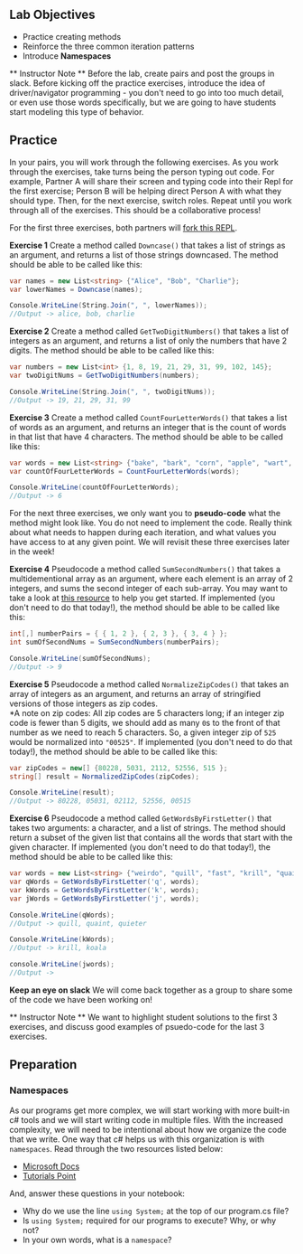 ## Lab Objectives
* Practice creating methods
* Reinforce the three common iteration patterns
* Introduce **Namespaces**

** Instructor Note ** Before the lab, create pairs and post the groups in slack.  Before kicking off the practice exercises, introduce the idea of driver/navigator programming - you don't need to go into too much detail, or even use those words specifically, but we are going to have students start modeling this type of behavior.

## Practice

In your pairs, you will work through the following exercises. As you work through the exercises, take turns being the person typing out code.  For example, Partner A will share their screen and typing code into their Repl for the first exercise; Person B will be helping direct Person A with what they should type.  Then, for the next exercise, switch roles.  Repeat until you work through all of the exercises. This should be a collaborative process!

<!-- In your pairs, you will work through the following exercises.  Both partners will create a Visual Studio Console Application, called 'MethodsLab'.  As you work through the exercises, take turns being the person typing out code.  For example, on the first exercise, Partner A will be sharing their screen and typing code into Visual Studio; Person B will be helping direct Person A with what they should type.  Then, for the next exercise, switch roles.  This should be a collaborative process! -->

For the first three exercises, both partners will [fork this REPL](https://replit.com/@launch-team/M1W2-MethodsLab).

**Exercise 1**
Create a method called `Downcase()` that takes a list of strings as an argument, and returns a list of those strings downcased.  The method should be able to be called like this:
```c#
var names = new List<string> {"Alice", "Bob", "Charlie"};
var lowerNames = Downcase(names);

Console.WriteLine(String.Join(", ", lowerNames));
//Output -> alice, bob, charlie
```

**Exercise 2**
Create a method called `GetTwoDigitNumbers()` that takes a list of integers as an argument, and returns a list of only the numbers that have 2 digits.  The method should be able to be called like this:

```c#
var numbers = new List<int> {1, 8, 19, 21, 29, 31, 99, 102, 145};
var twoDigitNums = GetTwoDigitNumbers(numbers);

Console.WriteLine(String.Join(", ", twoDigitNums));
//Output -> 19, 21, 29, 31, 99
```

**Exercise 3**
Create a method called `CountFourLetterWords()` that takes a list of words as an argument, and returns an integer that is the count of words in that list that have 4 characters.  The method should be able to be called like this:

```c#
var words = new List<string> {"bake", "bark", "corn", "apple", "wart", "bird", "umbrella", "fart"};
var countOfFourLetterWords = CountFourLetterWords(words);

Console.WriteLine(countOfFourLetterWords);
//Output -> 6
```

For the next three exercises, we only want you to **pseudo-code** what the method might look like.  You do not need to implement the code.  Really think about what needs to happen during each iteration, and what values you have access to at any given point.  We will revisit these three exercises later in the week!

**Exercise 4**
Pseudocode a method called `SumSecondNumbers()` that takes a multidementional array as an argument, where each element is an array of 2 integers, and sums the second integer of each sub-array.  You may want to take a look at [this resource](https://docs.microsoft.com/en-us/dotnet/csharp/programming-guide/arrays/passing-arrays-as-arguments#passing-multidimensional-arrays-as-arguments) to help you get started.  If implemented (you don't need to do that today!), the method should be able to be called like this:

```c#
int[,] numberPairs = { { 1, 2 }, { 2, 3 }, { 3, 4 } };
int sumOfSecondNums = SumSecondNumbers(numberPairs);

Console.WriteLine(sumOfSecondNums);
//Output -> 9
```

**Exercise 5**
Pseudocode a method called `NormalizeZipCodes()` that takes an array of integers as an argument, and returns an array of stringified versions of those integers as zip codes.  
*A note on zip codes:  All zip codes are 5 characters long; if an integer zip code is fewer than 5 digits, we should add as many `0`s to the front of that number as we need to reach 5 characters.  So, a given integer zip of `525` would be normalized into `"00525"`.  If implemented (you don't need to do that today!), the method should be able to be called like this:
```c#
var zipCodes = new[] {80228, 5031, 2112, 52556, 515 };
string[] result = NormalizedZipCodes(zipCodes);

Console.WriteLine(result);
//Output -> 80228, 05031, 02112, 52556, 00515
```

**Exercise 6**
Pseudocode a method called `GetWordsByFirstLetter()` that takes two arguments: a character, and a list of strings.  The method should return a subset of the given list that contains all the words that start with the given character.  If implemented (you don't need to do that today!), the method should be able to be called like this:

```c#
var words = new List<string> {"weirdo", "quill", "fast", "krill", "quaint", "quieter", "koala"};
var qWords = GetWordsByFirstLetter('q', words);
var kWords = GetWordsByFirstLetter('k', words);
var jWords = GetWordsByFirstLetter('j', words);

Console.WriteLine(qWords);
//Output -> quill, quaint, quieter

Console.WriteLine(kWords);
//Output -> krill, koala

console.WriteLine(jwords);
//Output -> 
```

**Keep an eye on slack** We will come back together as a group to share some of the code we have been working on!

** Instructor Note ** We want to highlight student solutions to the first 3 exercises, and discuss good examples of psuedo-code for the last 3 exercises.


## Preparation
### Namespaces

As our programs get more complex, we will start working with more built-in c# tools and we will start writing code in multiple files.  With the increased complexity, we will need to be intentional about how we organize the code that we write.  One way that c# helps us with this organization is with `namespaces`.  Read through the two resources listed below:

* [Microsoft Docs](https://docs.microsoft.com/en-us/dotnet/csharp/fundamentals/types/namespaces)
* [Tutorials Point](https://www.tutorialspoint.com/csharp/csharp_namespaces.htm)

And, answer these questions in your notebook:
* Why do we use the line `using System;` at the top of our program.cs file?
* Is `using System;` required for our programs to execute?  Why, or why not?
* In your own words, what is a `namespace`?


<!-- I think these are all pretty good exercises and can see some of these being pretty spicy! I think perhaps for some (if not all of these exercises), it would be good to include some pseudocoding/gameplanning around how they want to implement the method before writing any code. I've found that even with "straightforward" prompts students will ofter overthink, or misinterpret, what the prompt is actually asking them to do. Also, by emphasizing pseudocoding we can have students improve their problem solving AND it would give them some nice concepts to google to actualyl implement their methods -->

<!-- Love the prelearning on namespaces too! -->